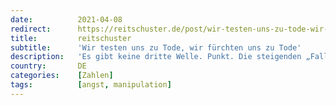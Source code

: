 ```yaml
---
date:          2021-04-08
redirect:      https://reitschuster.de/post/wir-testen-uns-zu-tode-wir-fuerchten-uns-zu-tode/
title:         reitschuster
subtitle:      'Wir testen uns zu Tode, wir fürchten uns zu Tode'
description:   'Es gibt keine dritte Welle. Punkt. Die steigenden „Fallzahlen“, mit denen die ewige Kanzlerin uns erneut einsperren will, sind eine statistische Irreführung. Die Pandemie dümpelt schlimmstenfalls auf sehr erträglichem Niveau vor sich hin. Eine Analyse der neusten RKI-Zahlen und der Auswirkungen der ständig steigenden Schnell- und Selbsttests. GASTBEITRAG'
country:       DE
categories:    [Zahlen]
tags:          [angst, manipulation]
---
```

